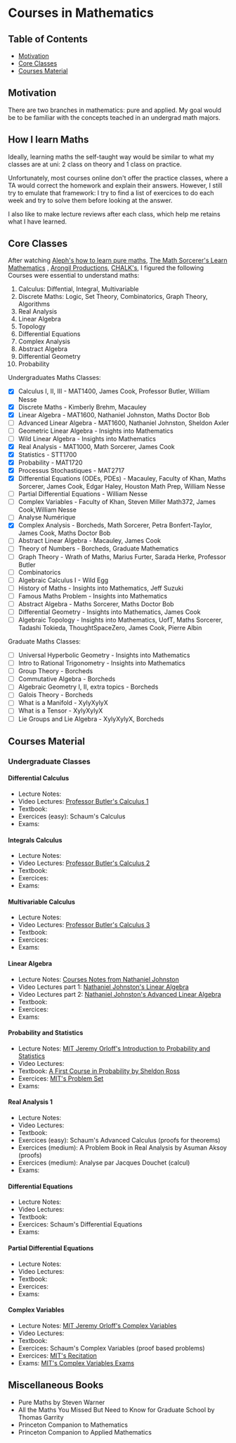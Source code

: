 # Courses in Mathematics

## Table of Contents

- [Motivation](#motivation)
- [Core Classes](#core-classes)
- [Courses Material](courses-material)

## Motivation

There are two branches in mathematics: pure and applied. My goal would
be to be familiar with the concepts teached in an undergrad math majors.

## How I learn Maths

Ideally, learning maths the self-taught way would be similar to what
my classes are at uni: 2 class on theory and 1 class on practice.

Unfortunately, most courses online don't offer the practice classes,
where a TA would correct the homework and explain their answers. However,
I still try to emulate that framework: I try to find a list of exercices
to do each week and try to solve them before looking at the answer.

I also like to make lecture reviews after each class, which help me retains
what I have learned.

## Core Classes

After watching [Aleph's how to learn pure maths](https://www.youtube.com/watch?v=fo-alw2q-BU&t=430s), [The Math Sorcerer's Learn Mathematics](https://www.youtube.com/watch?v=pTnEG_WGd2Q) , [Arongil Productions](https://www.youtube.com/watch?v=lapgPfFAgr4), [CHALK's](https://www.youtube.com/watch?v=fG7ZKdKTo6E&t=1220s), I figured the following Courses were essential to
understand maths:

1. Calculus: Diffential, Integral, Multivariable
3. Discrete Maths: Logic, Set Theory, Combinatorics, Graph Theory, Algorithms
4. Real Analysis
5. Linear Algebra
6. Topology
7. Differential Equations
8. Complex Analysis
9. Abstract Algebra
10. Differential Geometry
11. Probability

Undergraduates Maths Classes:
- [X] Calculus I, II, III - MAT1400, James Cook, Professor Butler, William Nesse
- [X] Discrete Maths - Kimberly Brehm, Macauley
- [X] Linear Algebra - MAT1600, Nathaniel Johnston, Maths Doctor Bob
- [ ] Advanced Linear Algebra - MAT1600, Nathaniel Johnston, Sheldon Axler
- [ ] Geometric Linear Algebra - Insights into Mathematics
- [ ] Wild Linear Algebra - Insights into Mathematics
- [X] Real Analysis - MAT1000, Math Sorcerer, James Cook
- [X] Statistics - STT1700
- [X] Probability - MAT1720
- [X] Processus Stochastiques - MAT2717
- [X] Differential Equations (ODEs, PDEs) - Macauley, Faculty of Khan, Maths Sorcerer, James Cook, Edgar Haley, Houston Math Prep, William Nesse
- [ ] Partial Differential Equations - William Nesse
- [ ] Complex Variables - Faculty of Khan, Steven Miller Math372, James Cook,William Nesse
- [ ] Analyse Numérique
- [X] Complex Analysis - Borcheds, Math Sorcerer, Petra Bonfert-Taylor, James Cook, Maths Doctor Bob
- [ ] Abstract Linear Algebra - Macauley, James Cook
- [ ] Theory of Numbers - Borcheds, Graduate Mathematics
- [ ] Graph Theory - Wrath of Maths, Marius Furter, Sarada Herke, Professor Butler
- [ ] Combinatorics
- [ ] Algebraic Calculus I - Wild Egg
- [ ] History of Maths - Insights into Mathematics, Jeff Suzuki
- [ ] Famous Maths Problem - Insights into Mathematics
- [ ] Abstract Algebra - Maths Sorcerer, Maths Doctor Bob
- [ ] Differential Geometry - Insights into Mathematics, James Cook
- [ ] Algebraic Topology - Insights into Mathematics, UofT, Maths Sorcerer, Tadashi Tokieda, ThoughtSpaceZero, James Cook, Pierre Albin

Graduate Maths Classes:
- [ ] Universal Hyperbolic Geometry - Insights into Mathematics
- [ ] Intro to Rational Trigonometry - Insights into Mathematics
- [ ] Group Theory - Borcheds
- [ ] Commutative Algebra - Borcheds
- [ ] Algebraic Geometry I, II, extra topics - Borcheds
- [ ] Galois Theory - Borcheds
- [ ] What is a Manifold - XylyXylyX
- [ ] What is a Tensor - XylyXylyX
- [ ] Lie Groups and Lie Algebra - XylyXylyX, Borcheds

## Courses Material

### Undergraduate Classes

#### Differential Calculus

- Lecture Notes:
- Video Lectures: [Professor Butler's Calculus 1](https://www.youtube.com/watch?v=zLYkirsWlYE&list=PLi4h0n4UP8d_kV2n6PQbgXhlq1nmgqY4h)
- Textbook:
- Exercices (easy): Schaum's Calculus
- Exams:

#### Integrals Calculus

- Lecture Notes:
- Video Lectures: [Professor Butler's Calculus 2](https://www.youtube.com/watch?v=aGztC6hyMLo&list=PLi4h0n4UP8d8BiEy5qB9mlSe-ysEnUXN4)
- Textbook:
- Exercices:
- Exams:

#### Multivariable Calculus

- Lecture Notes:
- Video Lectures: [Professor Butler's Calculus 3](https://www.youtube.com/watch?v=7TSnO3cLKxU&list=PLi4h0n4UP8d836WAe3svKcKM5Paa5EGbm)
- Textbook:
- Exercices:
- Exams:

#### Linear Algebra

- Lecture Notes: [Courses Notes from Nathaniel Johnston](http://www.njohnston.ca/publications/introduction-to-linear-and-matrix-algebra/)
- Video Lectures part 1: [Nathaniel Johnston's Linear Algebra](https://www.youtube.com/watch?v=ea6p2eb7mTQ&list=PLOAf1ViVP13jmawPabxnAa00YFIetVqbd)
- Video Lectures part 2: [Nathaniel Johnston's Advanced Linear Algebra](https://www.youtube.com/watch?v=1ADC9rZQ11E&list=PLOAf1ViVP13jdhvy-wVS7aR02xnDxueuL)
- Textbook:
- Exercices:
- Exams:

#### Probability and Statistics

- Lecture Notes: [MIT Jeremy Orloff's Introduction to Probability and Statistics](https://ocw.mit.edu/courses/mathematics/18-05-introduction-to-probability-and-statistics-spring-2014/index.htm)
- Video Lectures:
- Textbook: [A First Course in Probability by Sheldon Ross](http://julio.staff.ipb.ac.id/files/2015/02/Ross_8th_ed_English.pdf)
- Exercices: [MIT's Problem Set](https://ocw.mit.edu/courses/mathematics/18-05-introduction-to-probability-and-statistics-spring-2014/assignments/)
- Exams:

#### Real Analysis 1

- Lecture Notes:
- Video Lectures:
- Textbook:
- Exercices (easy): Schaum's Advanced Calculus (proofs for theorems)
- Exercices (medium): A Problem Book in Real Analysis by Asuman Aksoy (proofs)
- Exercices (medium): Analyse par Jacques Douchet (calcul)
- Exams:

#### Differential Equations

- Lecture Notes:
- Video Lectures:
- Textbook:
- Exercices: Schaum's Differential Equations
- Exams:

#### Partial Differential Equations

- Lecture Notes:
- Video Lectures:
- Textbook:
- Exercices:
- Exams:

#### Complex Variables

- Lecture Notes: [MIT Jeremy Orloff's Complex Variables](https://ocw.mit.edu/courses/mathematics/18-04-complex-variables-with-applications-spring-2018/index.htm)
- Video Lectures:
- Textbook:
- Exercices: Schaum's Complex Variables (proof based problems)
- Exercices: [MIT's Recitation](https://ocw.mit.edu/courses/mathematics/18-04-complex-variables-with-applications-spring-2018/recitations/)
- Exams: [MIT's Complex Variables Exams](https://ocw.mit.edu/courses/mathematics/18-04-complex-variables-with-applications-spring-2018/exams/)

## Miscellaneous Books

- Pure Maths by Steven Warner
- All the Maths You Missed But Need to Know for Graduate School by
  Thomas Garrity
- Princeton Companion to Mathematics
- Princeton Companion to Applied Mathematics

